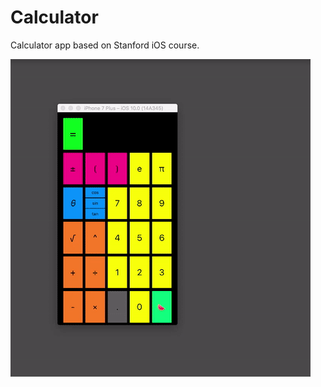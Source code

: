 # Calculator
Calculator app based on Stanford iOS course.

![alt text](https://github.com/hlpostman/Calculator/blob/master/calculator_gif_10_24_16.gif)
